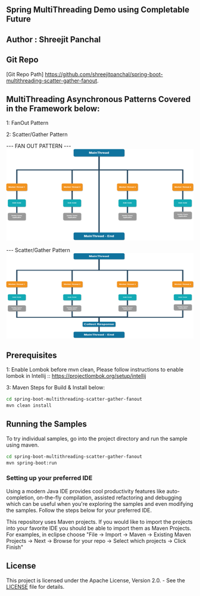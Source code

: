 ## Spring MultiThreading Demo using Completable Future

## Author : Shreejit Panchal

## Git Repo
[Git Repo Path] https://github.com/shreejitpanchal/spring-boot-multithreading-scatter-gather-fanout.


## MultiThreading Asynchronous Patterns Covered in the Framework below:
1: FanOut Pattern 

2: Scatter/Gather Pattern

--- FAN OUT PATTERN ---
![fanout.png](resources/fanout.png)


--- Scatter/Gather Pattern
![scattergather.png](resources/scattergather.png)

## Prerequisites
1: Enable Lombok before mvn clean, Please follow instructions to enable lombok in Intellij :: 
https://projectlombok.org/setup/intellij 

3: Maven Steps for Build & Install below:
``` bash
cd spring-boot-multithreading-scatter-gather-fanout
mvn clean install
```

## Running the Samples

To try individual samples, go into the project directory and run the sample using maven.

``` bash
cd spring-boot-multithreading-scatter-gather-fanout
mvn spring-boot:run
```

### Setting up your preferred IDE

Using a modern Java IDE provides cool productivity features like auto-completion, on-the-fly compilation, assisted refactoring and debugging which can be useful when you're exploring the samples and even modifying the samples. Follow the steps below for your preferred IDE.

This repository uses Maven projects. If you would like to import the projects into your favorite IDE you should be able to import them as Maven Projects. For examples, in eclipse choose "File -> Import -> Maven -> Existing Maven Projects -> Next -> Browse for your repo -> Select which projects -> Click Finish"

## License

This project is licensed under the Apache License, Version 2.0. - See the [LICENSE](LICENSE) file for details.
